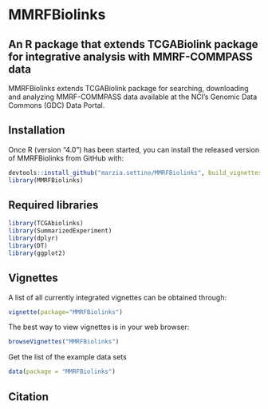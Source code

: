 
<!-- README.md is generated from README.Rmd. Please edit that file -->

# MMRFBiolinks

## An R package that extends TCGABiolink package for integrative analysis with MMRF-COMMPASS data

<!-- badges: start -->

<!-- badges: end -->

MMRFBiolinks extends TCGABiolink package for searching, downloading and
analyzing MMRF-COMMPASS data available at the NCI’s Genomic Data Commons
(GDC) Data Portal.

## Installation

Once R (version “4.0”) has been started, you can install the released
version of MMRFBiolinks from GitHub with:

``` r
devtools::install_github("marzia.settino/MMRFBiolinks", build_vignettes = TRUE)
library(MMRFBiolinks)
```

## Required libraries

``` r
library(TCGAbiolinks)
library(SummarizedExperiment)
library(dplyr)
library(DT)
library(ggplot2)
```

## Vignettes

A list of all currently integrated vignettes can be obtained through:

``` r
vignette(package="MMRFBiolinks")
```

The best way to view vignettes is in your web browser:

``` r
browseVignettes("MMRFBiolinks")
```

Get the list of the example data sets

``` r
data(package = "MMRFBiolinks")
```

## Citation

